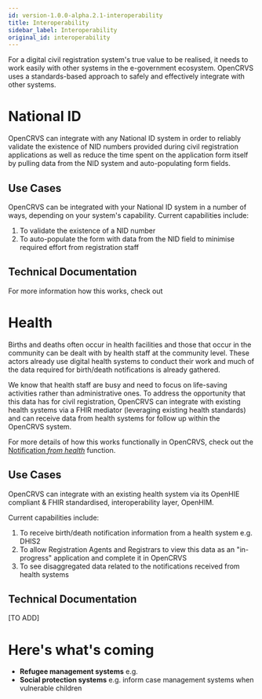 ```yaml
---
id: version-1.0.0-alpha.2.1-interoperability
title: Interoperability
sidebar_label: Interoperability
original_id: interoperability
---
```


For a digital civil registration system's true value to be realised, it needs to work easily with other systems in the e-government ecosystem. OpenCRVS uses a standards-based approach to safely and effectively integrate with other systems.

# National ID

OpenCRVS can integrate with any National ID system in order to reliably validate the existence of NID numbers provided during civil registration applications as well as reduce the time spent on the application form itself by pulling data from the NID system and auto-populating form fields.

## Use Cases

OpenCRVS can be integrated with your National ID system in a number of ways, depending on your system's capability. Current capabilities include:

1. To validate the existence of a NID number
2. To auto-populate the form with data from the NID field to minimise required effort from registration staff

## Technical Documentation

For more information how this works, check out

# Health

Births and deaths often occur in health facilities and those that occur in the community can be dealt with by health staff at the community level. These actors already use digital health systems to conduct their work and much of the data required for birth/death notifications is already gathered.

We know that health staff are busy and need to focus on life-saving activities rather than administrative ones. To address the opportunity that this data has for civil registration, OpenCRVS can integrate with existing health systems via a FHIR mediator (leveraging existing health standards) and can receive data from health systems for follow up within the OpenCRVS system.

For more details of how this works functionally in OpenCRVS, check out the [Notification _from health_](https://www.notion.so/Notification-from-health-d0dd09f919914ef6bb221324be9bd190) function.

## Use Cases

OpenCRVS can integrate with an existing health system via its OpenHIE compliant & FHIR standardised, interoperability layer, OpenHIM.

Current capabilities include:

1. To receive birth/death notification information from a health system e.g. DHIS2
2. To allow Registration Agents and Registrars to view this data as an "in-progress" application and complete it in OpenCRVS
3. To see disaggregated data related to the notifications received from health systems

## Technical Documentation

[TO ADD]

# Here's what's coming

- **Refugee management systems** e.g.
- **Social protection systems** e.g. inform case management systems when vulnerable children
